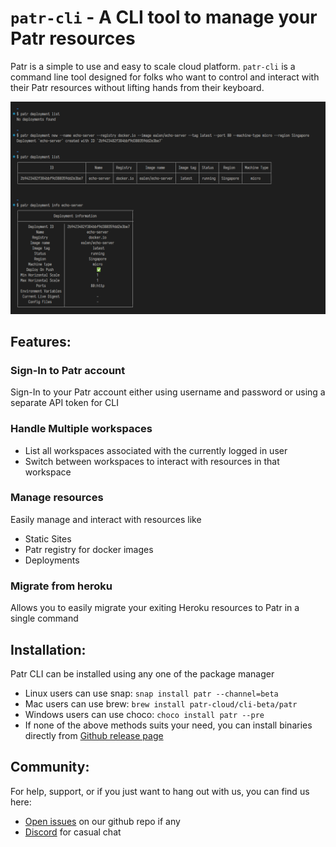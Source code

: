 # `patr-cli` - A CLI tool to manage your Patr resources

Patr is a simple to use and easy to scale cloud platform. `patr-cli` is a command line tool designed for folks who want to control and interact with their Patr resources without lifting hands from their keyboard.

![cli demo](./demo.png)

## Features:

### Sign-In to Patr account

Sign-In to your Patr account either using username and password or using a separate API token for CLI

### Handle Multiple workspaces

-   List all workspaces associated with the currently logged in user
-   Switch between workspaces to interact with resources in that workspace

### Manage resources

Easily manage and interact with resources like

-   Static Sites
-   Patr registry for docker images
-   Deployments

### Migrate from heroku

Allows you to easily migrate your exiting Heroku resources to Patr in a single command

## Installation:

Patr CLI can be installed using any one of the package manager

-   Linux users can use snap: `snap install patr --channel=beta`
-   Mac users can use brew: `brew install patr-cloud/cli-beta/patr`
-   Windows users can use choco: `choco install patr --pre`
-   If none of the above methods suits your need, you can install binaries directly from [Github release page](https://github.com/patr-cloud/cli/releases)

## Community:

For help, support, or if you just want to hang out with us, you can find us here:

-   [Open issues](https://github.com/patr-cloud/cli/issues) on our github repo if any
-   [Discord](https://patr.cloud/discord) for casual chat
